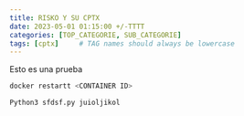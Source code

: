 ```yaml
---
title: RISKO Y SU CPTX
date: 2023-05-01 01:15:00 +/-TTTT
categories: [TOP_CATEGORIE, SUB_CATEGORIE]
tags: [cptx]     # TAG names should always be lowercase
---
```


Esto es una prueba

```bash
docker restartt <CONTAINER ID>
```

```python 
Python3 sfdsf.py juioljikol
```
